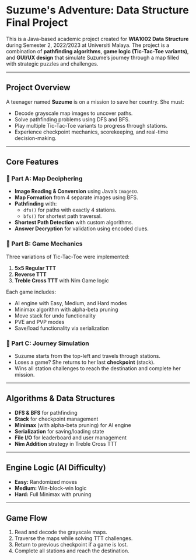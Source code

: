 # Suzume's Adventure: Data Structure Final Project

This is a Java-based academic project created for **WIA1002 Data Structure** during Semester 2, 2022/2023 at Universiti Malaya. The project is a combination of **pathfinding algorithms**, **game logic (Tic-Tac-Toe variants)**, and **GUI/UX design** that simulate Suzume’s journey through a map filled with strategic puzzles and challenges.

---

## Project Overview

A teenager named **Suzume** is on a mission to save her country. She must:
- Decode grayscale map images to uncover paths.
- Solve pathfinding problems using DFS and BFS.
- Play multiple Tic-Tac-Toe variants to progress through stations.
- Experience checkpoint mechanics, scorekeeping, and real-time decision-making.

---

## Core Features

### 🔹 Part A: Map Deciphering
- **Image Reading & Conversion** using Java’s `ImageIO`.
- **Map Formation** from 4 separate images using BFS.
- **Pathfinding** with:
  - `dfs()` for paths with exactly 4 stations.
  - `bfs()` for shortest path traversal.
- **Shortest Path Detection** with custom algorithms.
- **Answer Decryption** for validation using encoded clues.

### 🔹 Part B: Game Mechanics
Three variations of Tic-Tac-Toe were implemented:
1. **5x5 Regular TTT**
2. **Reverse TTT**
3. **Treble Cross TTT** with Nim Game logic

Each game includes:
- AI engine with Easy, Medium, and Hard modes
- Minimax algorithm with alpha-beta pruning
- Move stack for undo functionality
- PVE and PVP modes
- Save/load functionality via serialization

### 🔹 Part C: Journey Simulation
- Suzume starts from the top-left and travels through stations.
- Loses a game? She returns to her last **checkpoint** (stack).
- Wins all station challenges to reach the destination and complete her mission.

---

## Algorithms & Data Structures

- **DFS & BFS** for pathfinding
- **Stack** for checkpoint management
- **Minimax** (with alpha-beta pruning) for AI engine
- **Serialization** for saving/loading state
- **File I/O** for leaderboard and user management
- **Nim Addition** strategy in Treble Cross TTT

---

## Engine Logic (AI Difficulty)

- **Easy:** Randomized moves
- **Medium:** Win-block-win logic
- **Hard:** Full Minimax with pruning

---

## Game Flow

1. Read and decode the grayscale maps.
2. Traverse the maps while solving TTT challenges.
3. Return to previous checkpoint if a game is lost.
4. Complete all stations and reach the destination.


